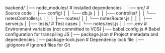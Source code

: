 backend/
│── node_modules/ # Installed dependencies
│
│── src/ # Source code
│ ├── config/
│ │ └── db.js
│ │
│ ├── controller/
│ │ └── notesController.js
│ │
│ ├── routes/
│ │ └── notesRouter.js
│ │
│ ├── server.js
│
│── tests/ # Test cases
│ └── notes.test.js
│
│── .env # Environment variables (not committed to VCS)
│── babel.config.js # Babel configuration for transpiling JS
│── package.json # Project metadata and dependencies
│── package-lock.json # Dependency lock file
│── .gitignore # Ignored files for Git

